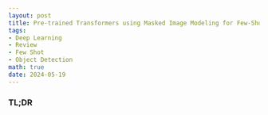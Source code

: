 ```yaml
---
layout: post
title: Pre-trained Transformers using Masked Image Modeling for Few-Shot Object Detection
tags: 
- Deep Learning
- Review
- Few Shot
- Object Detection
math: true
date: 2024-05-19
---
```


### TL;DR
